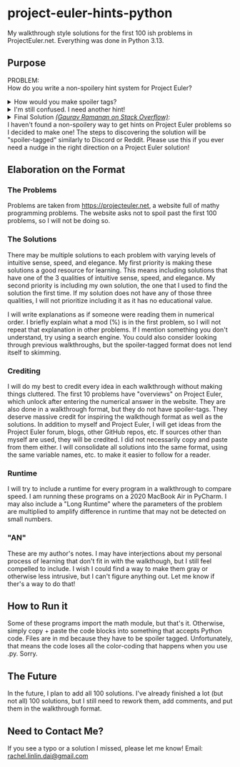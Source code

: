# project-euler-hints-python
My walkthrough style solutions for the first 100 ish problems in ProjectEuler.net. Everything was done in Python 3.13.

## Purpose
PROBLEM: <br>
How do you write a non-spoilery hint system for Project Euler?
<details> 
  <summary>How would you make spoiler tags? </summary>
   Try html.
</details>
<details> 
  <summary>I'm still confused. I need another hint! </summary>
   Use the < details > tag and the < summary > tag.
</details>
<details> 
  <summary>Final Solution <cite
      ><a href="https://stackoverflow.com/questions/32814161/how-to-make-spoiler-text-in-github-wiki-pages"
        >(Gaurav Ramanan on Stack Overflow)</a
      ></cite
    >:</summary>
   Edit this file and check the code.<br>
   Runtime: n/a<br>
   (AN: Thanks for reading this!)
</details>I haven't found a non-spoilery way to get hints on Project Euler problems so I decided to make one! The steps to discovering the solution will be "spoiler-tagged" similarly to Discord or Reddit. Please use this if you ever need a nudge in the right direction on a Project Euler solution!

## Elaboration on the Format
### The Problems
Problems are taken from https://projecteuler.net, a website full of mathy programming problems. The website asks not to spoil past the first 100 problems, so I will not be doing so. 

### The Solutions
There may be multiple solutions to each problem with varying levels of intuitive sense, speed, and elegance. My first priority is making these solutions a good resource for learning. This means including solutions that have one of the 3 qualities of intuitive sense, speed, and elegance. My second priority is including my own solution, the one that I used to find the solution the first time. If my solution does not have any of those three qualities, I will not prioritize including it as it has no educational value. 

I will write explanations as if someone were reading them in numerical order. I briefly explain what a mod (%) is in the first problem, so I will not repeat that explanation in other problems. If I mention something you don't understand, try using a search engine. You could also consider looking through previous walkthroughs, but the spoiler-tagged format does not lend itself to skimming.

### Crediting

I will do my best to credit every idea in each walkthrough without making things cluttered. The first 10 problems have "overviews" on Project Euler, which unlock after entering the numerical answer in the website. They are also done in a walkthrough format, but they do not have spoiler-tags. They deserve massive credit for inspiring the walkthough format as well as the solutions. In addition to myself and Project Euler, I will get ideas from the Project Euler forum, blogs, other GitHub repos, etc. If sources other than myself are used, they will be credited. I did not necessarily copy and paste from them either. I will consolidate all solutions into the same format, using the same variable names, etc. to make it easier to follow for a reader.

### Runtime

I will try to include a runtime for every program in a walkthrough to compare speed. I am running these programs on a 2020 MacBook Air in PyCharm. I may also include a "Long Runtime" where the parameters of the problem are multiplied to amplify difference in runtime that may not be detected on small numbers. 

### "AN"

These are my author's notes. I may have interjections about my personal process of learning that don't fit in with the walkthough, but I still feel compelled to include. I wish I could find a way to make them gray or otherwise less intrusive, but I can't figure anything out. Let me know if ther's a way to do that!

## How to Run it

Some of these programs import the math module, but that's it. Otherwise, simply copy + paste the code blocks into something that accepts Python code. Files are in md because they have to be spoiler tagged. Unfortunately, that means the code loses all the color-coding that happens when you use .py. Sorry.

## The Future

In the future, I plan to add all 100 solutions. I've already finished a lot (but not all) 100 solutions, but I still need to rework them, add comments, and put them in the walkthrough format.

## Need to Contact Me?

If you see a typo or a solution I missed, please let me know! Email: rachel.linlin.dai@gmail.com
